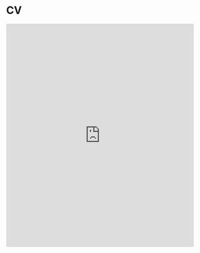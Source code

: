 # CV

<iframe src="https://docs.google.com/viewer?url=https://github.com/your_username/your_repository/raw/branch/path/to/your_pdf.pdf&embedded=true" style="width:100%; height:600px;" frameborder="0"></iframe>
